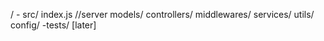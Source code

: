 /
    - src/
        index.js //server
        models/
        controllers/
        middlewares/
        services/
        utils/
        config/
    -tests/ [later]
    